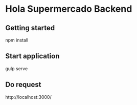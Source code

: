 # Hola Supermercado Backend
## Getting started
npm install
## Start application
gulp serve
## Do request
http://localhost:3000/